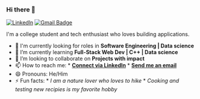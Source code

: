 ### Hi there 👋
[![Linkedln](https://img.shields.io/badge/LinkedIn-0077B5?target=_blank&style=flat-square&logo=linkedin&logoColor=white)](https://www.linkedin.com/in/anthony-bisgood-b028a4194/)
[![Gmail Badge](https://img.shields.io/badge/-Gmail-c14438?target=_blank&style=flat-square&logo=Gmail&logoColor=white&link=abisgood30@gmail.com)](mailto:abisgood30@gmail.com)

I'm a college student and tech enthusiast who loves building applications.
<!--
**anthonybisgood/anthonybisgood** is a ✨ _special_ ✨ repository because its `README.md` (this file) appears on your GitHub profile.
-->
- 🙌 I'm currently looking for roles in **Software Engineering | Data science**
- 🌱 I’m currently learning **Full-Stack Web Dev | C++ | Data science** 
- 👯 I’m looking to collaborate on **Projects with impact**
- 📫 How to reach me: 
          * [**Connect via LinkedIn**](https://www.linkedin.com/in/anthony-bisgood-b028a4194/)
          * [**Send me an email**](mailto:abisgood30@gmail.com)
- 😄 Pronouns: He/Him
- ⚡ Fun facts: 
         * *I am a nature lover who loves to hike*
         * *Cooking and testing new recipies is my favorite hobby*

